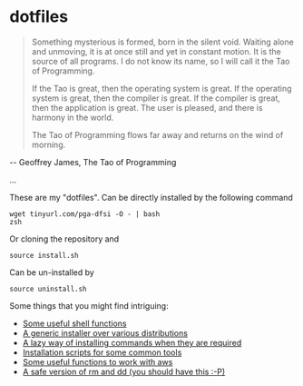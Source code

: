 # dotfiles

> Something mysterious is formed, born in the silent void. Waiting alone and unmoving, it is at once still and yet in constant motion. It is the source of all programs. I do not know its name, so I will call it the Tao of Programming.
> 
>   If the Tao is great, then the operating system is great. 
>   If the operating system is great, then the compiler is great. 
>   If the compiler is great, then the application is great. 
>   The user is pleased, and there is harmony in the world.
> 
> The Tao of Programming flows far away and returns on the wind of morning.

-- Geoffrey James, The Tao of Programming

...

These are my "dotfiles". Can be directly installed by the following command

```
wget tinyurl.com/pga-dfsi -O - | bash
zsh
```

Or cloning the repository and 

```
source install.sh
```

Can be un-installed by

```
source uninstall.sh
```

Some things that you might find intriguing:

* [Some useful shell functions](source/.shell/)
* [A generic installer over various distributions](source/.shell/pkg)
* [A lazy way of installing commands when they are required](source/.shell/autoinstall)
* [Installation scripts for some common tools](pkg)
* [Some useful functions to work with aws](source/.shell/aws)
* [A safe version of rm and dd (you should have this :-P)](source/.shell/rmsafe)

